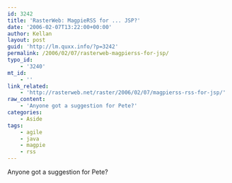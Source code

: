 ```yaml
---
id: 3242
title: 'RasterWeb: MagpieRSS for ... JSP?'
date: '2006-02-07T13:22:00+00:00'
author: Kellan
layout: post
guid: 'http://lm.quxx.info/?p=3242'
permalink: /2006/02/07/rasterweb-magpierss-for-jsp/
typo_id:
    - '3240'
mt_id:
    - ''
link_related:
    - 'http://rasterweb.net/raster/2006/02/07/magpierss-rss-for-jsp/'
raw_content:
    - 'Anyone got a suggestion for Pete?'
categories:
    - Aside
tags:
    - agile
    - java
    - magpie
    - rss
---
```


Anyone got a suggestion for Pete?